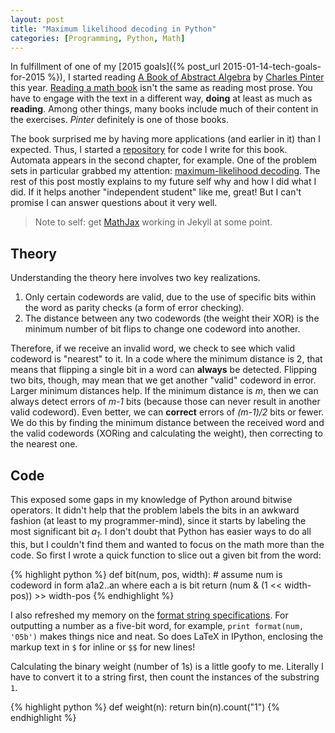 ```yaml
---
layout: post
title: "Maximum likelihood decoding in Python"
categories: [Programming, Python, Math]
---
```


In fulfillment of one of my [2015 goals]({% post_url 2015-01-14-tech-goals-for-2015 %}), I started reading [A Book of Abstract Algebra](http://www.amazon.com/gp/product/0486474178/) by [Charles Pinter](http://charlespinter.com) this year. [Reading a math book](http://math.stackexchange.com/questions/279079/how-to-read-a-book-in-mathematics) isn't the same as reading most prose. You have to engage with the text in a different way, **doing** at least as much as **reading**. Among other things, many books include much of their content in the exercises. *Pinter* definitely is one of those books.

The book surprised me by having more applications (and earlier in it) than I expected. Thus, I started a [repository](https://github.com/technoskald/abstract-algebra) for code I write for this book. Automata appears in the second chapter, for example. One of the problem sets in particular grabbed my attention: [maximum-likelihood decoding](http://nbviewer.ipython.org/github/technoskald/abstract-algebra/blob/master/Chapter%203%20Exercise%20G.ipynb). The rest of this post mostly explains to my future self why and how I did what I did. If it helps another "independent student" like me, great! But I can't promise I can answer questions about it very well.

> Note to self: get [MathJax](http://www.mathjax.org) working in Jekyll at some point.

## Theory

Understanding the theory here involves two key realizations.
1. Only certain codewords are valid, due to the use of specific bits within the word as parity checks (a form of error checking).
1. The distance between any two codewords (the weight their XOR) is the minimum number of bit flips to change one codeword into another.

Therefore, if we receive an invalid word, we check to see which valid codeword is "nearest" to it. In a code where the minimum distance is 2, that means that flipping a single bit in a word can **always** be detected. Flipping two bits, though, may mean that we get another "valid" codeword in error. Larger minimum distances help. If the minimum distance is *m*, then we can always detect errors of *m-1* bits (because those can never result in another valid codeword). Even better, we can **correct** errors of *(m-1)/2* bits or fewer. We do this by finding the minimum distance between the received word and the valid codewords (XORing and calculating the weight), then correcting to the nearest one.

## Code

This exposed some gaps in my knowledge of Python around bitwise operators. It didn't help that the problem labels the bits in an awkward fashion (at least to my programmer-mind), since it starts by labeling the most significant bit *a<sub>1</sub>*. I don't doubt that Python has easier ways to do all this, but I couldn't find them and wanted to focus on the math more than the code. So first I wrote a quick function to slice out a given bit from the word:

{% highlight python %}
  def bit(num, pos, width):
    # assume num is codeword in form a1a2..an where each a is bit
    return (num & (1 << width-pos)) >> width-pos
{% endhighlight %}

I also refreshed my memory on the [format string specifications](https://docs.python.org/2/library/string.html#formatspec). For outputting a number as a five-bit word, for example, `print format(num, '05b')` makes things nice and neat. So does LaTeX in IPython, enclosing the markup text in `$` for inline or `$$` for new lines!

Calculating the binary weight (number of 1s) is a little goofy to me. Literally I have to convert it to a string first, then count the instances of the substring `1`.

{% highlight python %}
  def weight(n):
    return bin(n).count("1")
{% endhighlight %}
